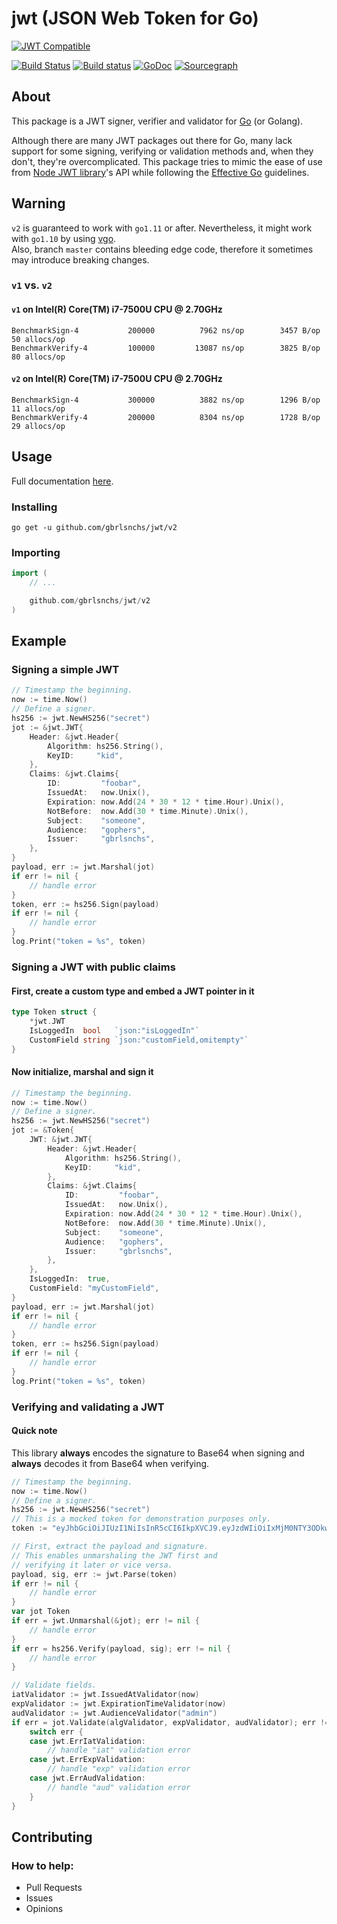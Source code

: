 # jwt (JSON Web Token for Go)
[![JWT Compatible](https://jwt.io/img/badge.svg)](https://jwt.io)

[![Build Status](https://travis-ci.org/gbrlsnchs/jwt.svg?branch=master)](https://travis-ci.org/gbrlsnchs/jwt)
[![Build status](https://ci.appveyor.com/api/projects/status/wqao7uvucce71jja/branch/master?svg=true)](https://ci.appveyor.com/project/gbrlsnchs/jwt/branch/master)
[![GoDoc](https://godoc.org/github.com/gbrlsnchs/jwt?status.svg)](https://godoc.org/github.com/gbrlsnchs/jwt)
[![Sourcegraph](https://sourcegraph.com/github.com/gbrlsnchs/jwt/-/badge.svg)](https://sourcegraph.com/github.com/gbrlsnchs/jwt?badge)

## About
This package is a JWT signer, verifier and validator for [Go](https://golang.org) (or Golang).

Although there are many JWT packages out there for Go, many lack support for some signing, verifying or validation methods and, when they don't, they're overcomplicated. This package tries to mimic the ease of use from [Node JWT library](https://github.com/auth0/node-jsonwebtoken)'s API while following the [Effective Go](https://golang.org/doc/effective_go.html) guidelines.


## Warning
`v2` is guaranteed to work with `go1.11` or after. Nevertheless, it might work with `go1.10` by using [vgo](https://github.com/golang/vgo).  
Also, branch `master` contains bleeding edge code, therefore it sometimes may introduce breaking changes.

### `v1` vs. `v2`
#### `v1` on  Intel(R) Core(TM) i7-7500U CPU @ 2.70GHz
```
BenchmarkSign-4     	  200000	      7962 ns/op	    3457 B/op	      50 allocs/op
BenchmarkVerify-4   	  100000	     13087 ns/op	    3825 B/op	      80 allocs/op
```

#### `v2` on  Intel(R) Core(TM) i7-7500U CPU @ 2.70GHz
```
BenchmarkSign-4     	  300000	      3882 ns/op	    1296 B/op	      11 allocs/op
BenchmarkVerify-4   	  200000	      8304 ns/op	    1728 B/op	      29 allocs/op
```

## Usage
Full documentation [here](https://godoc.org/github.com/gbrlsnchs/jwt).

### Installing
`go get -u github.com/gbrlsnchs/jwt/v2`

### Importing
```go
import (
	// ...

	github.com/gbrlsnchs/jwt/v2
)
```

## Example
### Signing a simple JWT
```go
// Timestamp the beginning.
now := time.Now()
// Define a signer.
hs256 := jwt.NewHS256("secret")
jot := &jwt.JWT{
	Header: &jwt.Header{
		Algorithm: hs256.String(),
		KeyID:     "kid",
	},
	Claims: &jwt.Claims{
		ID:         "foobar",
		IssuedAt:   now.Unix(),
		Expiration: now.Add(24 * 30 * 12 * time.Hour).Unix(),
		NotBefore:  now.Add(30 * time.Minute).Unix(),
		Subject:    "someone",
		Audience:   "gophers",
		Issuer:     "gbrlsnchs",
	},
}
payload, err := jwt.Marshal(jot)
if err != nil {
	// handle error
}
token, err := hs256.Sign(payload)
if err != nil {
	// handle error
}
log.Print("token = %s", token)
```

### Signing a JWT with public claims
#### First, create a custom type and embed a JWT pointer in it
```go
type Token struct {
	*jwt.JWT
	IsLoggedIn  bool   `json:"isLoggedIn"`
	CustomField string `json:"customField,omitempty"`
}
```

#### Now initialize, marshal and sign it
```go
// Timestamp the beginning.
now := time.Now()
// Define a signer.
hs256 := jwt.NewHS256("secret")
jot := &Token{
	JWT: &jwt.JWT{
		Header: &jwt.Header{
			Algorithm: hs256.String(),
			KeyID:     "kid",
		},
		Claims: &jwt.Claims{
			ID:         "foobar",
			IssuedAt:   now.Unix(),
			Expiration: now.Add(24 * 30 * 12 * time.Hour).Unix(),
			NotBefore:  now.Add(30 * time.Minute).Unix(),
			Subject:    "someone",
			Audience:   "gophers",
			Issuer:     "gbrlsnchs",
		},
	},
	IsLoggedIn:  true,
	CustomField: "myCustomField",
}
payload, err := jwt.Marshal(jot)
if err != nil {
	// handle error
}
token, err := hs256.Sign(payload)
if err != nil {
	// handle error
}
log.Print("token = %s", token)
```

### Verifying and validating a JWT
#### Quick note
This library **always** encodes the signature to Base64 when signing and **always** decodes it from Base64 when verifying.
```go
// Timestamp the beginning.
now := time.Now()
// Define a signer.
hs256 := jwt.NewHS256("secret")
// This is a mocked token for demonstration purposes only.
token := "eyJhbGciOiJIUzI1NiIsInR5cCI6IkpXVCJ9.eyJzdWIiOiIxMjM0NTY3ODkwIiwibmFtZSI6IkpvaG4gRG9lIiwiaWF0IjoxNTE2MjM5MDIyfQ.lZ1zDoGNAv3u-OclJtnoQKejE8_viHlMtGlAxE8AE0Q"

// First, extract the payload and signature.
// This enables unmarshaling the JWT first and
// verifying it later or vice versa.
payload, sig, err := jwt.Parse(token)
if err != nil {
	// handle error
}
var jot Token
if err = jwt.Unmarshal(&jot); err != nil {
	// handle error
}
if err = hs256.Verify(payload, sig); err != nil {
	// handle error
}

// Validate fields.
iatValidator := jwt.IssuedAtValidator(now)
expValidator := jwt.ExpirationTimeValidator(now)
audValidator := jwt.AudienceValidator("admin")
if err = jot.Validate(algValidator, expValidator, audValidator); err != nil {
	switch err {
	case jwt.ErrIatValidation:
		// handle "iat" validation error
	case jwt.ErrExpValidation:
		// handle "exp" validation error
	case jwt.ErrAudValidation:
		// handle "aud" validation error
	}
}
```

## Contributing
### How to help:
- Pull Requests
- Issues
- Opinions
